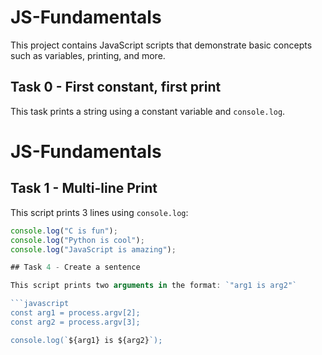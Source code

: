 # JS-Fundamentals

This project contains JavaScript scripts that demonstrate basic concepts such as variables, printing, and more.

## Task 0 - First constant, first print

This task prints a string using a constant variable and `console.log`.

# JS-Fundamentals 
## Task 1 - Multi-line Print

This script prints 3 lines using `console.log`:

```javascript
console.log("C is fun");
console.log("Python is cool");
console.log("JavaScript is amazing");

## Task 4 - Create a sentence

This script prints two arguments in the format: `"arg1 is arg2"`

```javascript
const arg1 = process.argv[2];
const arg2 = process.argv[3];

console.log(`${arg1} is ${arg2}`);

